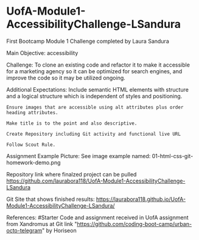 # UofA-Module1-AccessibilityChallenge-LSandura
First Bootcamp Module 1 Challenge completed by Laura Sandura

Main Objective: 
    accessibility

Challenge: 
    To clone an existing code and refactor it to make it accessible for a marketing agency so it can be optimized for search engines, and improve the code so it may be utilized ongoing.

Additional Expectations:
    Include semantic HTML elements with structure and a logical structure which is independent of styles and positioning. 
    
    Ensure images that are accessible using alt attributes plus order heading attributes.
    
    Make title is to the point and also descriptive.

    Create Repository including Git activity and functional live URL

    Follow Scout Rule.

Assignment Example Picture:
    See image example named: 01-html-css-git-homework-demo.png

Repository link where finalzed project can be pulled
    https://github.com/laurabora118/UofA-Module1-AccessibilityChallenge-LSandura

Git Site that shows finished results:
    https://laurabora118.github.io/UofA-Module1-AccessibilityChallenge-LSandura/
    
References:
    #Starter Code and assignment received in UofA assignment from Xandromus at Git link "https://github.com/coding-boot-camp/urban-octo-telegram" by Horiseon
